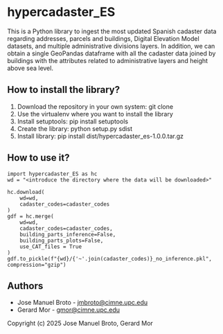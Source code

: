 # hypercadaster_ES

This is a Python library to ingest the most updated Spanish cadaster data regarding addresses, parcels and buildings,
Digital Elevation Model datasets, and multiple administrative divisions layers. In addition, we can obtain a single
GeoPandas dataframe with all the cadaster data joined by buildings with the attributes related to administrative layers
and height above sea level.

## How to install the library?
1. Download the repository in your own system: git clone
2. Use the virtualenv where you want to install the library
3. Install setuptools: pip install setuptools
4. Create the library: python setup.py sdist
5. Install library: pip install dist/hypercadaster_es-1.0.0.tar.gz

## How to use it?
```
import hypercadaster_ES as hc
wd = "<introduce the directory where the data will be downloaded>"

hc.download(
    wd=wd, 
    cadaster_codes=cadaster_codes
)
gdf = hc.merge(
    wd=wd, 
    cadaster_codes=cadaster_codes, 
    building_parts_inference=False, 
    building_parts_plots=False,
    use_CAT_files = True
)
gdf.to_pickle(f"{wd}/{'~'.join(cadaster_codes)}_no_inference.pkl", compression="gzip")
```

## Authors
- Jose Manuel Broto - jmbroto@cimne.upc.edu
- Gerard Mor - gmor@cimne.upc.edu
  
Copyright (c) 2025 Jose Manuel Broto, Gerard Mor
